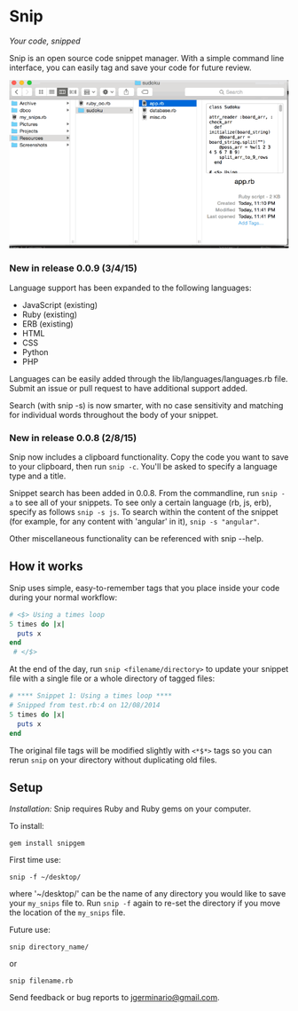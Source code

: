 Snip 
====
*Your code, snipped*

Snip is an open source code snippet manager. With a simple command line interface, you can easily tag and save your code for future review.
<p align="center">
<img src="snip.gif" />
</p>

### New in release 0.0.9 (3/4/15)

Language support has been expanded to the following languages:
* JavaScript (existing)
* Ruby (existing)
* ERB (existing)
* HTML
* CSS
* Python
* PHP

Languages can be easily added through the lib/languages/languages.rb file. Submit an issue or pull request to have additional support added.

Search (with snip -s) is now smarter, with no case sensitivity and matching for individual words throughout the body of your snippet.

### New in release 0.0.8 (2/8/15)

Snip now includes a clipboard functionality. Copy the code you want to save to your clipboard, then run `snip -c`. You'll be asked to specify a language type and a title.

Snippet search has been added in 0.0.8. From the commandline, run `snip -a` to see all of your snippets. To see only a certain language (rb, js, erb), specify as follows `snip -s js`. To search within the content of the snippet (for example, for any content with 'angular' in it), `snip -s "angular"`.

Other miscellaneous functionality can be referenced with snip --help.

## How it works

Snip uses simple, easy-to-remember tags that you place inside your code during your normal workflow:
```ruby
# <$> Using a times loop
5 times do |x|
  puts x
end
 # </$>
```

At the end of the day, run `snip <filename/directory>` to update your snippet file with a single file or a whole directory of tagged files:

```ruby
# **** Snippet 1: Using a times loop ****
# Snipped from test.rb:4 on 12/08/2014
5 times do |x|
  puts x
end
```

The original file tags will be modified slightly with `<*$*>` tags so you can rerun `snip` on your directory without duplicating old files.

## Setup
*Installation:*
Snip requires Ruby and Ruby gems on your computer.

To install:
```
gem install snipgem
```

First time use:
```
snip -f ~/desktop/
```
where '~/desktop/' can be the name of any directory you would like to save your `my_snips` file to. Run `snip -f` again to re-set the directory if you move the location of the `my_snips` file.

Future use:
```
snip directory_name/
```
or
```
snip filename.rb
```

Send feedback or bug reports to jgerminario@gmail.com.



